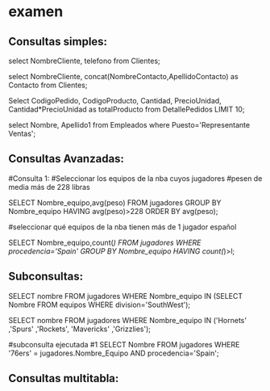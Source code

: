 # examen

## Consultas simples:

select NombreCliente, telefono from Clientes;


select NombreCliente, concat(NombreContacto,ApellidoContacto) as Contacto from Clientes;


Select CodigoPedido, CodigoProducto, Cantidad, PrecioUnidad, Cantidad*PrecioUnidad as totalProducto from DetallePedidos LIMIT 10;


select Nombre, Apellido1 from Empleados where Puesto='Representante Ventas';


## Consultas Avanzadas: 

#Consulta 1:
#Seleccionar los equipos de la nba cuyos jugadores #pesen de media más de 228 libras

SELECT Nombre_equipo,avg(peso)
FROM jugadores
GROUP BY Nombre_equipo
HAVING avg(peso)>228 ORDER BY avg(peso);

#seleccionar qué equipos de la nba tienen más de 1 jugador español

SELECT Nombre_equipo,count(*) FROM jugadores
WHERE procedencia='Spain' GROUP BY Nombre_equipo HAVING count(*)>l;


## Subconsultas:

SELECT nombre FROM jugadores WHERE Nombre_equipo IN
(SELECT Nombre FROM equipos WHERE division='SouthWest');


SELECT nombre FROM jugadores WHERE Nombre_equipo IN ('Hornets' ,'Spurs' ,'Rockets', 'Mavericks' ,'Grizzlies');


#subconsulta ejecutada #1 
SELECT Nombre FROM jugadores
WHERE '76ers' = jugadores.Nombre_Equipo AND procedencia='Spain';


## Consultas multitabla:






